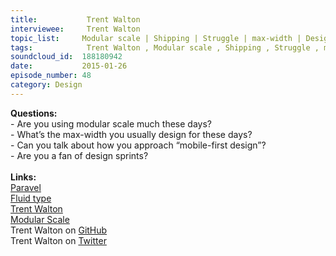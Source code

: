 ```yaml
--- 
title:           Trent Walton 
interviewee:     Trent Walton 
topic_list:     Modular scale | Shipping | Struggle | max-width | Design sprints | Mobile-first design
tags:            Trent Walton , Modular scale , Shipping , Struggle , max-width , Design sprints , Mobile-first design
soundcloud_id:  188180942
date:           2015-01-26
episode_number: 48
category: Design
---
```


<p class="show_notes_display"><b>Questions:</b><br>- Are you using modular scale much these days?<br>- What’s the max-width you usually design for these days?<br>- Can you talk about how you approach “mobile-first design”?<br>- Are you a fan of design sprints?<br><br><b>Links:</b><br><a rel="nofollow" target="_blank" href="http://paravelinc.com/">Paravel</a><br><a rel="nofollow" target="_blank" href="http://trentwalton.com/2012/06/19/fluid-type/">Fluid type</a><br><a rel="nofollow" target="_blank" href="http://trentwalton.com/">Trent Walton</a><br><a rel="nofollow" target="_blank" href="http://alistapart.com/article/more-meaningful-typography">Modular Scale</a><br>Trent Walton on <a rel="nofollow" target="_blank" href="https://github.com/TrentWalton">GitHub</a><br>Trent Walton on <a rel="nofollow" target="_blank" href="https://twitter.com/trentwalton">Twitter</a></p>
